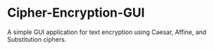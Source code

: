 # Cipher-Encryption-GUI
A simple GUI application for text encryption using Caesar, Affine, and Substitution ciphers.
